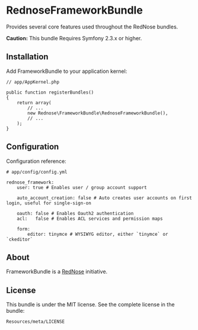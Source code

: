 RednoseFrameworkBundle
======================

Provides several core features used throughout the RedNose bundles.

**Caution:** This bundle Requires Symfony 2.3.x or higher.

Installation
------------
Add FrameworkBundle to your application kernel:
    
    // app/AppKernel.php
    
    public function registerBundles()
    {
        return array(
            // ...
            new Rednose\FrameworkBundle\RednoseFrameworkBundle(),
            // ...
        );
    }

Configuration
-------------
Configuration reference:

    # app/config/config.yml
    
    rednose_framework:
    	user: true # Enables user / group account support
    	
		auto_account_creation: false # Auto creates user accounts on first login, useful for single-sign-on
        
        oauth: false # Enables Oauth2 authentication
        acl:   false # Enables ACL services and permission maps
        
		form:
			editor: tinymce # WYSIWYG editor, either `tinymce` or `ckeditor`
		    
About
-----

FrameworkBundle is a [RedNose](http://www.rednose.nl) initiative.
		
License
-------

This bundle is under the MIT license. See the complete license in the bundle:

    Resources/meta/LICENSE

